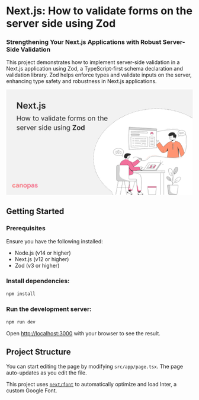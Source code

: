 # Next.js: How to validate forms on the server side using Zod

### Strengthening Your Next.js Applications with Robust Server-Side Validation

This project demonstrates how to implement server-side validation in a Next.js application using Zod, a TypeScript-first schema declaration and validation library. Zod helps enforce types and validate inputs on the server, enhancing type safety and robustness in Next.js applications.

<a href="https://canopas.com/next-js-how-to-validate-forms-on-the-server-side-using-zod">
<img src="https://github.com/cp-dharti-r/nextjs-server-side-validation/blob/main/img/cover-img.png">
</a>
<br />

## Getting Started

### Prerequisites

Ensure you have the following installed:

- Node.js (v14 or higher)
- Next.js (v12 or higher)
- Zod (v3 or higher)

### Install dependencies:

```bash
npm install
```

### Run the development server:

```bash
npm run dev
```

Open [http://localhost:3000](http://localhost:3000) with your browser to see the result.

## Project Structure

You can start editing the page by modifying `src/app/page.tsx`. The page auto-updates as you edit the file.

This project uses [`next/font`](https://nextjs.org/docs/basic-features/font-optimization) to automatically optimize and load Inter, a custom Google Font.
